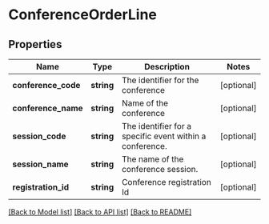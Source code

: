 # ConferenceOrderLine

## Properties
Name | Type | Description | Notes
------------ | ------------- | ------------- | -------------
**conference_code** | **string** | The identifier for the conference | [optional] 
**conference_name** | **string** | Name of the conference | [optional] 
**session_code** | **string** | The identifier for a specific event within a conference. | [optional] 
**session_name** | **string** | The name of the conference session. | [optional] 
**registration_id** | **string** | Conference registration Id | [optional] 

[[Back to Model list]](../README.md#documentation-for-models) [[Back to API list]](../README.md#documentation-for-api-endpoints) [[Back to README]](../README.md)


